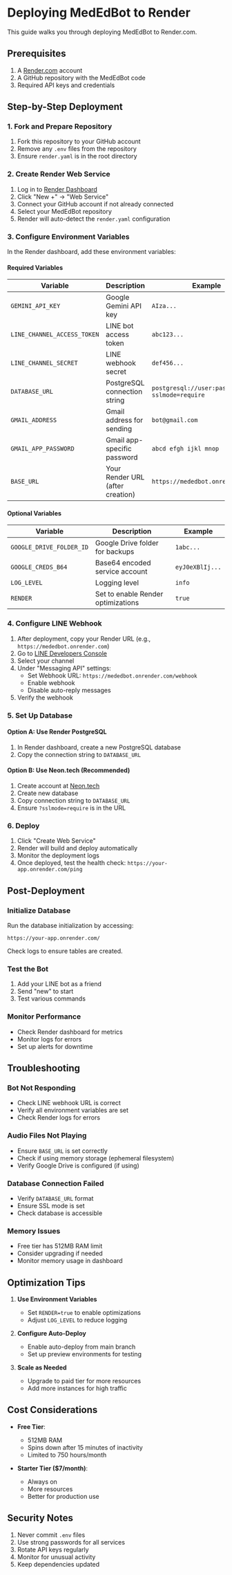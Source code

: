 # Deploying MedEdBot to Render

This guide walks you through deploying MedEdBot to Render.com.

## Prerequisites

1. A [Render.com](https://render.com) account
2. A GitHub repository with the MedEdBot code
3. Required API keys and credentials

## Step-by-Step Deployment

### 1. Fork and Prepare Repository

1. Fork this repository to your GitHub account
2. Remove any `.env` files from the repository
3. Ensure `render.yaml` is in the root directory

### 2. Create Render Web Service

1. Log in to [Render Dashboard](https://dashboard.render.com)
2. Click "New +" → "Web Service"
3. Connect your GitHub account if not already connected
4. Select your MedEdBot repository
5. Render will auto-detect the `render.yaml` configuration

### 3. Configure Environment Variables

In the Render dashboard, add these environment variables:

#### Required Variables

| Variable | Description | Example |
|----------|-------------|---------|
| `GEMINI_API_KEY` | Google Gemini API key | `AIza...` |
| `LINE_CHANNEL_ACCESS_TOKEN` | LINE bot access token | `abc123...` |
| `LINE_CHANNEL_SECRET` | LINE webhook secret | `def456...` |
| `DATABASE_URL` | PostgreSQL connection string | `postgresql://user:pass@host/db?sslmode=require` |
| `GMAIL_ADDRESS` | Gmail address for sending | `bot@gmail.com` |
| `GMAIL_APP_PASSWORD` | Gmail app-specific password | `abcd efgh ijkl mnop` |
| `BASE_URL` | Your Render URL (after creation) | `https://mededbot.onrender.com` |

#### Optional Variables

| Variable | Description | Example |
|----------|-------------|---------|
| `GOOGLE_DRIVE_FOLDER_ID` | Google Drive folder for backups | `1abc...` |
| `GOOGLE_CREDS_B64` | Base64 encoded service account | `eyJ0eXBlIj...` |
| `LOG_LEVEL` | Logging level | `info` |
| `RENDER` | Set to enable Render optimizations | `true` |

### 4. Configure LINE Webhook

1. After deployment, copy your Render URL (e.g., `https://mededbot.onrender.com`)
2. Go to [LINE Developers Console](https://developers.line.biz/)
3. Select your channel
4. Under "Messaging API" settings:
   - Set Webhook URL: `https://mededbot.onrender.com/webhook`
   - Enable webhook
   - Disable auto-reply messages
5. Verify the webhook

### 5. Set Up Database

#### Option A: Use Render PostgreSQL
1. In Render dashboard, create a new PostgreSQL database
2. Copy the connection string to `DATABASE_URL`

#### Option B: Use Neon.tech (Recommended)
1. Create account at [Neon.tech](https://neon.tech)
2. Create new database
3. Copy connection string to `DATABASE_URL`
4. Ensure `?sslmode=require` is in the URL

### 6. Deploy

1. Click "Create Web Service"
2. Render will build and deploy automatically
3. Monitor the deployment logs
4. Once deployed, test the health check: `https://your-app.onrender.com/ping`

## Post-Deployment

### Initialize Database

Run the database initialization by accessing:
```
https://your-app.onrender.com/
```

Check logs to ensure tables are created.

### Test the Bot

1. Add your LINE bot as a friend
2. Send "new" to start
3. Test various commands

### Monitor Performance

- Check Render dashboard for metrics
- Monitor logs for errors
- Set up alerts for downtime

## Troubleshooting

### Bot Not Responding
- Check LINE webhook URL is correct
- Verify all environment variables are set
- Check Render logs for errors

### Audio Files Not Playing
- Ensure `BASE_URL` is set correctly
- Check if using memory storage (ephemeral filesystem)
- Verify Google Drive is configured (if using)

### Database Connection Failed
- Verify `DATABASE_URL` format
- Ensure SSL mode is set
- Check database is accessible

### Memory Issues
- Free tier has 512MB RAM limit
- Consider upgrading if needed
- Monitor memory usage in dashboard

## Optimization Tips

1. **Use Environment Variables**
   - Set `RENDER=true` to enable optimizations
   - Adjust `LOG_LEVEL` to reduce logging

2. **Configure Auto-Deploy**
   - Enable auto-deploy from main branch
   - Set up preview environments for testing

3. **Scale as Needed**
   - Upgrade to paid tier for more resources
   - Add more instances for high traffic

## Cost Considerations

- **Free Tier**: 
  - 512MB RAM
  - Spins down after 15 minutes of inactivity
  - Limited to 750 hours/month

- **Starter Tier ($7/month)**:
  - Always on
  - More resources
  - Better for production use

## Security Notes

1. Never commit `.env` files
2. Use strong passwords for all services
3. Rotate API keys regularly
4. Monitor for unusual activity
5. Keep dependencies updated